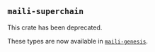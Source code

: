 ## `maili-superchain`

This crate has been deprecated.

These types are now available in [`maili-genesis`](https://crates.io/crates/maili-genesis).
